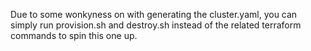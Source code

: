 Due to some wonkyness on with generating the cluster.yaml, you can simply run provision.sh and destroy.sh instead of the related terraform commands to spin this one up.
